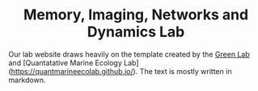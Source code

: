 <h1 align="center">Memory, Imaging, Networks and Dynamics Lab</h1>

Our lab website draws heavily on the template created by the [Green Lab](https://github.com/greenelab/lab-website-template) and [Quantatative Marine Ecology Lab] (https://quantmarineecolab.github.io/). The text is mostly written in markdown.
